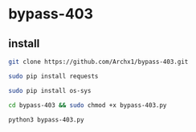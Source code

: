 # bypass-403

## install 
```bash
git clone https://github.com/Archx1/bypass-403.git
```
```bash 
sudo pip install requests
```
```bash
sudo pip install os-sys
```
```bash
cd bypass-403 && sudo chmod +x bypass-403.py
```

```bash
python3 bypass-403.py
```
